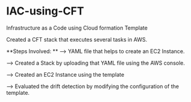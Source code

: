 # IAC-using-CFT
Infrastructure as a Code using Cloud formation Template

Created a CFT stack that executes several tasks in AWS.

**Steps Involved:
**
--> YAML file that helps to create an EC2 Instance.

--> Created a Stack by uploading that YAML file using the AWS console.

--> Created an EC2 Instance using the template

--> Evaluated the drift detection by modifying the configuration of the template.

